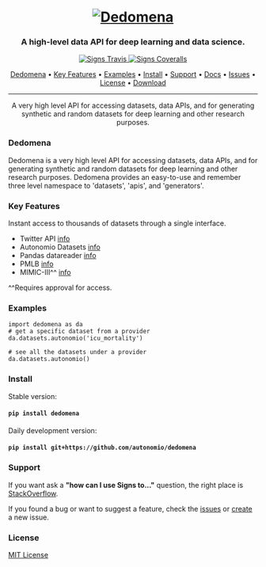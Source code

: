 <h1 align="center">
  <br>
  <a href="http://autonom.io"><img src="https://raw.githubusercontent.com/autonomio/dedomena/master/logo.png" alt="Dedomena"></a>
  <br>
</h1>

<h3 align="center">A high-level data API for deep learning and data science.</h3>

<p align="center">

  <a href="https://travis-ci.org/autonomio/dedomena">
    <img src="https://img.shields.io/travis/autonomio/dedomena/master.svg?style=for-the-badge&logo=appveyor" alt="Signs Travis">
  </a>

  <a href="https://coveralls.io/github/autonomio/dedomena">
    <img src="https://img.shields.io/coveralls/github/autonomio/dedomena.svg?style=for-the-badge&logo=appveyor" alt="Signs Coveralls">
  </a>

</p>

<p align="center">
  <a href="#Key-Features">Dedomena</a> •
  <a href="#Key-Features">Key Features</a> •
  <a href="#Examples">Examples</a> •
  <a href="#Install">Install</a> •
  <a href="#Support">Support</a> •
  <a href="https://autonomio.github.io/docs_dedomena">Docs</a> •
  <a href="https://github.com/autonomio/dedomena/issues">Issues</a> •
  <a href="#License">License</a> •
  <a href="https://github.com/autonomio/dedomena/archive/master.zip">Download</a>
</p>
<hr>
<p align="center">
A very high level API for accessing datasets, data APIs, and for generating synthetic and random datasets for deep learning and other research purposes.

### Dedomena

Dedomena is a very high level API for accessing datasets, data APIs, and for generating synthetic and random datasets for deep learning and other research purposes. Dedomena provides an easy-to-use and remember three level namespace to 'datasets', 'apis', and 'generators'.

### Key Features

Instant access to thousands of datasets through a single interface.

- Twitter API [info](https://github.com/mikkokotila/twint)
- Autonomio Datasets [info](https://github.com/autonomio/datasets)
- Pandas datareader [info](https://pandas-datareader.readthedocs.io/en/latest/#id1)
- PMLB [info](https://github.com/EpistasisLab/penn-ml-benchmarks)
- MIMIC-III^^ [info](https://mimic.physionet.org/)

^^Requires approval for access.

### Examples
    import dedomena as da
    # get a specific dataset from a provider
    da.datasets.autonomio('icu_mortality')

    # see all the datasets under a provider
    da.datasets.autonomio()


### Install

Stable version:

#### `pip install dedomena`

Daily development version:

#### `pip install git+https://github.com/autonomio/dedomena`

### Support

If you want ask a **"how can I use Signs to..."** question, the right place is [StackOverflow](https://stackoverflow.com/questions/ask).

If you found a bug or want to suggest a feature, check the [issues](https://github.com/autonomio/dedomena/issues) or [create](https://github.com/autonomio/dedomena/issues/new/choose) a new issue.


### License

[MIT License](https://github.com/autonomio/dedomena/blob/master/LICENSE)
